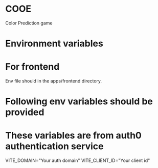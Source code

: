 # COOE

Color Prediction game

# Environment variables

# For frontend

Env file should in the apps/frontend directory.

# Following env variables should be provided

# These variables are from auth0 authentication service

VITE_DOMAIN="Your auth domain"
VITE_CLIENT_ID="Your client id"
